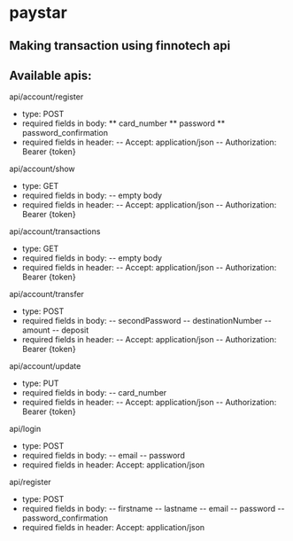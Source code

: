 # paystar

## Making transaction using finnotech api

## Available apis:

api/account/register
* type: POST
* required fields in body:
** card_number
** password
** password_confirmation
* required fields in header:
-- Accept: application/json
-- Authorization: Bearer {token}


api/account/show
* type: GET
* required fields in body:
-- empty body
* required fields in header:
-- Accept: application/json
-- Authorization: Bearer {token}


api/account/transactions
* type: GET
* required fields in body:
-- empty body
* required fields in header:
-- Accept: application/json
-- Authorization: Bearer {token}


api/account/transfer
* type: POST
* required fields in body:
-- secondPassword
-- destinationNumber
-- amount
-- deposit
* required fields in header:
-- Accept: application/json
-- Authorization: Bearer {token}

api/account/update
* type: PUT
* required fields in body:
-- card_number
* required fields in header:
-- Accept: application/json
-- Authorization: Bearer {token}


api/login
* type: POST
* required fields in body:
-- email
-- password
* required fields in header:
Accept: application/json


api/register
* type: POST
* required fields in body:
-- firstname
-- lastname
-- email
-- password
-- password_confirmation
* required fields in header:
Accept: application/json

